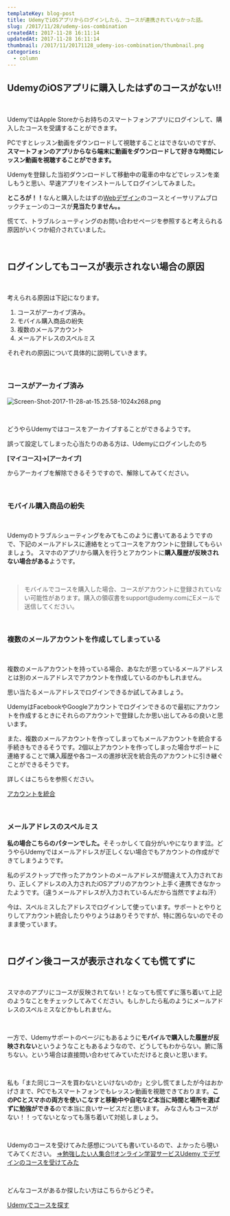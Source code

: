 ```yaml
---
templateKey: blog-post
title: UdemyでiOSアプリからログインしたら、コースが連携されていなかった話。
slug: /2017/11/28/udemy-ios-combination
createdAt: 2017-11-28 16:11:14
updatedAt: 2017-11-28 16:11:14
thumbnail: /2017/11/20171128_udemy-ios-combination/thumbnail.png
categories:
  - column
---
```


<h2 class="chapter">UdemyのiOSアプリに購入したはずのコースがない!!</h2>
&nbsp;

UdemyではApple Storeからお持ちのスマートフォンアプリにログインして、購入したコースを受講することができます。

PCですとレッスン動画をダウンロードして視聴することはできないのですが、<strong>スマートフォンのアプリからなら端末に動画をダウンロードして好きな時間にレッスン動画を視聴することができます。</strong>

Udemyを登録した当初ダウンロードして移動中の電車の中などでレッスンを楽しもうと思い、早速アプリをインストールしてログインしてみました。

<strong>ところが！！</strong>なんと購入したはずの<a href="https://px.a8.net/svt/ejp?a8mat=2TVGOQ+BH6WX6+3L4M+609HU" target="_blank" rel="nofollow noopener">Webデザイン</a><img src="https://www13.a8.net/0.gif?a8mat=2TVGOQ+BH6WX6+3L4M+609HU" alt="" width="1" height="1" border="0" />のコースとイーサリアムブロックチェーンのコースが<strong>見当たりません。。</strong>

慌てて、トラブルシューティングのお問い合わせページを参照すると考えられる原因がいくつか紹介されていました。

&nbsp;
<h2 class="chapter">ログインしてもコースが表示されない場合の原因</h2>
&nbsp;

考えられる原因は下記になります。
<ol>
 	<li>コースがアーカイブ済み。</li>
 	<li>モバイル購入商品の紛失</li>
 	<li>複数のメールアカウント</li>
 	<li>メールアドレスのスペルミス</li>
</ol>
それぞれの原因について具体的に説明していきます。

&nbsp;
<h3 class="section">コースがアーカイブ済み</h3>
<img class="post-image" src="https://s3-ap-northeast-1.amazonaws.com/statics.ver-1-0.net/uploads/2017/11/20171128_udemy-ios-combination/Screen-Shot-2017-11-28-at-15.25.58-1024x268.png" alt="Screen-Shot-2017-11-28-at-15.25.58-1024x268.png"/>

&nbsp;

どうやらUdemyではコースをアーカイブすることができるようです。

誤って設定してしまった心当たりのある方は、Udemyにログインしたのち

<strong>[マイコース]→[アーカイブ]</strong>

からアーカイブを解除できるそうですので、解除してみてください。

&nbsp;
<h3 class="section">モバイル購入商品の紛失</h3>
&nbsp;

Udemyのトラブルシューティングをみてもこのように書いてあるようですので、下記のメールアドレスに連絡をとってコースをアカウントに登録してもらいましょう。
スマホのアプリから購入を行うとアカウントに<strong>購入履歴が反映されない場合がある</strong>ようです。

&nbsp;
<blockquote>モバイルでコースを購入した場合、コースがアカウントに登録されていない可能性があります。購入の領収書をsupport@udemy.comにEメールで送信してください。</blockquote>
&nbsp;
<h3 class="section">複数のメールアカウントを作成してしまっている</h3>
&nbsp;

複数のメールアカウントを持っている場合、あなたが思っているメールアドレスとは別のメールアドレスでアカウントを作成しているのかもしれません。

思い当たるメールアドレスでログインできるか試してみましょう。

UdemyはFacebookやGoogleアカウントでログインできるので最初にアカウントを作成するときにそれらのアカウントで登録したか思い出してみるの良いと思います。

また、複数のメールアカウントを作ってしまってもメールアカウントを統合する手続きもできるそうです。2個以上アカウントを作ってしまった場合サポートに連絡することで購入履歴や各コースの進捗状況を統合先のアカウントに引き継ぐことができるそうです。

詳しくはこちらを参照ください。

<a href="https://support.udemy.com/hc/ja/articles/236097968-%E3%82%A2%E3%82%AB%E3%82%A6%E3%83%B3%E3%83%88%E3%81%AE%E7%B5%B1%E5%90%88">アカウントを統合</a>

&nbsp;
<h3 class="section">メールアドレスのスペルミス</h3>
<strong>私の場合こちらのパターンでした。</strong>そそっかしくて自分がいやになります泣。どうやらUdemyではメールアドレスが正しくない場合でもアカウントの作成ができてしまうようです。

私のデスクトップで作ったアカウントのメールアドレスが間違えて入力されており、正しくアドレスの入力されたiOSアプリのアカウント上手く連携できなかったようです。（違うメールアドレスが入力されているんだから当然ですよね汗）

今は、スペルミスしたアドレスでログインして使っています。サポートとやりとりしてアカウント統合したりやりようはありそうですが、特に困らないのでそのまま使っています。

&nbsp;
<h2 class="chapter">ログイン後コースが表示されなくても慌てずに</h2>
&nbsp;

スマホのアプリにコースが反映されてない！となっても慌てずに落ち着いて上記のようなことをチェックしてみてください。もしかしたら私のようにメールアドレスのスペルミスなどかもしれません。

&nbsp;

一方で、Udemyサポートのページにもあるように<strong>モバイルで購入した履歴が反映されない</strong>というようなこともあるようなので、どうしてもわからない。腑に落ちない。という場合は直接問い合わせてみていただけると良いと思います。

&nbsp;

私も「また同じコースを買わないといけないのか」と少し慌てましたが今はおかげさまで、PCでもスマートフォンでもレッスン動画を視聴できております。<strong>このPCとスマホの両方を使いこなすと移動中や自宅など本当に時間と場所を選ばずに勉強ができる</strong>ので本当に良いサービスだと思います。
みなさんもコースがない！！ってないとなっても落ち着いて対処しましょう。

&nbsp;

Udemyのコースを受けてみた感想についても書いているので、よかったら覗いてみてください。
<a href="https://ver-1-0.net/2017/11/12/e-learning-udemy/">=>勉強したい人集合!!オンライン学習サービスUdemy でデザインのコースを受けてみた</a>

&nbsp;

どんなコースがあるか探したい方はこちらからどうぞ。

<a class="square_btn" href="https://px.a8.net/svt/ejp?a8mat=2TVGOQ+BH6WX6+3L4M+BW8O2&amp;a8ejpredirect=https%3A%2F%2Fwww.udemy.com%2F" target="_blank" rel="nofollow noopener">Udemyでコースを探す</a>
<img src="https://www14.a8.net/0.gif?a8mat=2TVGOQ+BH6WX6+3L4M+BW8O2" alt="" width="1" height="1" border="0" />
